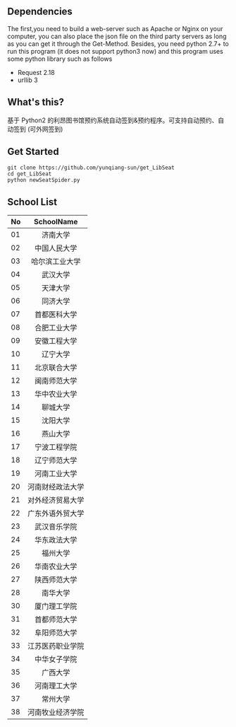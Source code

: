 ## Dependencies
The first,you need to build a web-server such as Apache or Nginx on your computer, you can also place the json file on the third party servers as long as you can get it through the Get-Method. Besides, you need python 2.7+ to run this program (it does not support python3 now) and this program uses some python library such as follows
* Request 2.18
* urllib 3
## What's this?
基于 Python2 的利昂图书馆预约系统自动签到&预约程序。可支持自动预约、自动签到 (可外网签到)
## Get Started
    git clone https://github.com/yunqiang-sun/get_LibSeat
    cd get_LibSeat
    python newSeatSpider.py
## School List
| No | SchoolName |
| - | :-: |
| 01 | 济南大学 |
| 02 | 中国人民大学 | 
| 03 | 哈尔滨工业大学 |
| 04 |  武汉大学 |
| 05 | 天津大学 |
| 06 | 同济大学 |
| 07 | 首都医科大学 |
| 08 | 合肥工业大学 |
| 09 | 安徽工程大学 |
| 10 | 辽宁大学 |
| 11 |北京联合大学 |
| 12 | 闽南师范大学  |
| 13 | 华中农业大学 |
| 14 | 聊城大学  |
| 15 | 沈阳大学 |
| 16 |  燕山大学 |
| 17 | 宁波工程学院 |
| 18 | 辽宁师范大学 |
| 19 | 河南工业大学|
| 20 | 河南财经政法大学   |
| 21 | 对外经济贸易大学  |
| 22 | 广东外语外贸大学 |
| 23 | 武汉音乐学院|
| 24 | 华东政法大学   |
| 25 | 福州大学 |
| 26 |  华南农业大学   |
| 27 |  陕西师范大学  |
| 28 |  南华大学   |
| 30 |  厦门理工学院    |
| 31 |  首都师范大学    |
| 32 |  阜阳师范大学   |
| 33 | 江苏医药职业学院 |
| 34 |  中华女子学院  |
| 35 |  广西大学   |
| 36 |  河南理工大学   |
| 37 |  常州大学   |
| 38 |  河南牧业经济学院   |